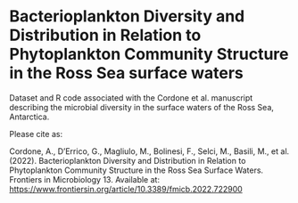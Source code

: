 # Bacterioplankton Diversity and Distribution in Relation to Phytoplankton Community Structure in the Ross Sea surface waters

Dataset and R code associated with the Cordone et al. manuscript describing the microbial diversity in the surface waters of the Ross Sea, Antarctica.

Please cite as:

Cordone, A., D’Errico, G., Magliulo, M., Bolinesi, F., Selci, M., Basili, M., et al. (2022). Bacterioplankton Diversity and Distribution in Relation to Phytoplankton Community Structure in the Ross Sea Surface Waters. Frontiers in Microbiology 13. Available at: https://www.frontiersin.org/article/10.3389/fmicb.2022.722900 
